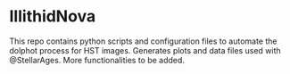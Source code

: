 # IllithidNova
This repo contains python scripts and configuration files to automate the dolphot process for HST images. Generates plots and data files used with @StellarAges. More functionalities to be added.
